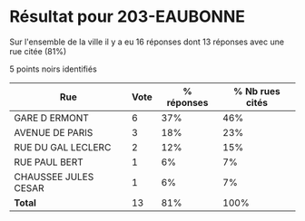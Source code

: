 # Résultat pour 203-EAUBONNE

Sur l'ensemble de la ville il y a eu 16 réponses dont 13 réponses avec une rue citée (81%)

5 points noirs identifiés

| Rue | Vote | % réponses | % Nb rues cités|
|-----|------|------------|----------------|
| GARE D ERMONT | 6 | 37% | 46%|
| AVENUE DE PARIS | 3 | 18% | 23%|
| RUE DU GAL LECLERC | 2 | 12% | 15%|
| RUE PAUL BERT | 1 | 6% | 7%|
| CHAUSSEE JULES CESAR | 1 | 6% | 7%|
| **Total** | 13 | 81% | 100%|
